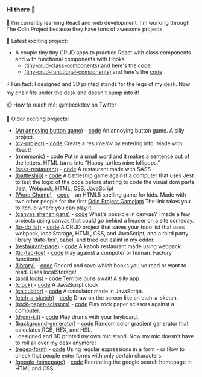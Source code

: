 ### Hi there 👋
🌱 I'm currently learning React and web development. I'm working through The Odin Project because they have tons of awesome projects.

🔭 Latest exciting project: 
- A couple tiny tiny CRUD apps to practice React with class components and with functional components with Hooks  
  - [(tiny-crud-class-components)](https://mbeckdev.github.io/tiny-crud-class-components/) and here's the [code](https://github.com/mbeckdev/tiny-crud-class-components)
  - [(tiny-crud-functional-components)](https://mbeckdev.github.io/tiny-crud-functional-components/) and here's the [code](https://github.com/mbeckdev/tiny-crud-functional-components)

⚡ Fun fact: I designed and 3D printed stands for the legs of my desk. Now my chair fits under the desk and doesn't bump into it!

📫 How to reach me: @mbeckdev on Twitter

🔭 Older exciting projects: 
- [(An annoying button game)](https://mbeckdev.github.io/javascript-mini-projects/) - [code](https://github.com/mbeckdev/mbeckdev.github.io) An annoying button game. A silly project.
- [(cv-project)](https://mbeckdev.github.io/cv-project/) - [code](https://github.com/mbeckdev/cv-project) Create a resume/cv by entering info. Made with React!
- [(mnemonic)](https://mbeckdev.github.io/mnemonic/) - [code](https://github.com/mbeckdev/mnemonic) Put in a small word and it makes a sentence out of the letters. HTML turns into "Happy turtles mine lollipops." 
- [(sass-restaurant)](https://mbeckdev.github.io/sass-restaurant/) - [code](https://github.com/mbeckdev/sass-restaurant) A restaurant made with SASS 
- [(battleship)](https://mbeckdev.github.io/battleship/) - [code](https://github.com/mbeckdev/battleship) A battleship game against a computer that uses Jest to test the logic of the code before starting to code the visual dom parts. Jest, Webpack, HTML, CSS, JavaScript 
- [(Word Chomp)](https://mbeckdev.itch.io/word-chomp) -  [code](https://github.com/mbeckdev/spell-man) - an HTML5 spelling game for kids. Made with two other people for the first [Odin Project Gamejam](https://itch.io/jam/top-jam-1) The link takes you to itch.io where you can play it.
- [(canvas shenanigans)](https://mbeckdev.github.io/canvas-shenanigans/) - [code](https://github.com/mbeckdev/canvas-shenanigans) What's possible in canvas? I made a few projects using canvas that could go behind a header on a site someday.
- [(to-do list)](https://mbeckdev.github.io/to-do-list/) - [code](https://github.com/mbeckdev/to-do-list) A CRUD project that saves your todo list that uses webpack, localStorage, HTML, CSS, and JavaScript, and a third party library 'date-fns', babel, and tried out eslint in my editor.
- [(restaurant-page)](https://mbeckdev.github.io/restaurant-page/) - [code](https://github.com/mbeckdev/restaurant-page) A kabob restaurant made using webpack
- [(tic-tac-toe)](https://mbeckdev.github.io/tic-tac-toe/) - [code](https://github.com/mbeckdev/tic-tac-toe) Play against a computer or human. Factory functions!
- [(library)](https://mbeckdev.github.io/library/) - [code](https://github.com/mbeckdev/library) Record and save which books you've read or want to read. Uses localStorage!
- [(april fools)](https://mbeckdev.github.io/april-fools-21/) - [code](https://github.com/mbeckdev/april-fools-21) Terrible puns await! A silly app.
- [(clock)](https://mbeckdev.github.io/clock/) - [code](https://github.com/mbeckdev/clock) A JavaScript clock
- [(calculator)](https://mbeckdev.github.io/calculator/) - [code](https://github.com/mbeckdev/calculator) A calculator made in JavaScript.
- [(etch-a-sketch)](https://mbeckdev.github.io/etch-a-sketch/) - [code](https://github.com/mbeckdev/etch-a-sketch) Draw on the screen like an etch-a-sketch.
- [(rock-paper-scissors)](https://mbeckdev.github.io/rock-paper-scissors/) - [code](https://github.com/mbeckdev/rock-paper-scissors) Play rock paper scissors against a computer.
- [(drum-kit)](https://mbeckdev.github.io/drum-kit/) - [code](https://github.com/mbeckdev/drum-kit) Play drums with your keyboard.
- [(background-generator)](https://mbeckdev.github.io/background-generator/) - [code](https://github.com/mbeckdev/background-generator) Random color gradient generator that calculates RGB, HEX, and HSL.
- I designed and 3D printed my own mic stand. Now my mic doesn't have to roll all over my desk anymore!
- [(regex-form)](https://mbeckdev.github.io/regex-form/) - [code](https://github.com/mbeckdev/regex-form) Using regular expressions in a form -  or How to check that people enter forms with only certain characters.
- [(google-homepage)](https://mbeckdev.github.io/google-homepage/) - [code](https://github.com/mbeckdev/google-homepage) Recreating the google search homepage in HTML and CSS.
      

<!--
**mbeckdev/mbeckdev** is a ✨ _special_ ✨ repository because its `README.md` (this file) appears on your GitHub profile.

Here are some ideas to get you started:
- 🌱 I'm currently learning ...
- 🔭 I’m currently working on ...
- 🌱 I’m currently learning ...
- 👯 I’m looking to collaborate on ...
- 🤔 I’m looking for help with ...
- 💬 Ask me about ...
- 📫 How to reach me: ...
- 😄 Pronouns: ...
- ⚡ Fun fact: ...
-->
